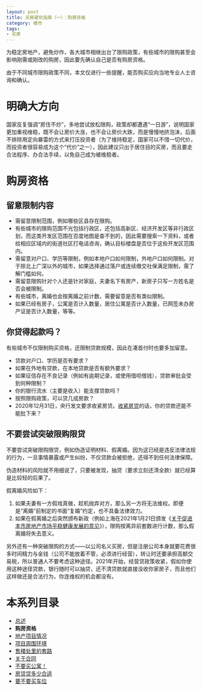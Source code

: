```yaml
---
layout: post
title: 买房避坑指南（一）：购房资格
category: 楼市
tags:
- 买房
---
```

为稳定房地产，避免炒作，各大城市相继出台了限购政策，有些城市的限购甚至会影响刚需或刚改的购房，因此要先确认自己是否有购房资格。

由于不同城市限购政策不同，本文仅进行一些提醒，能否购买应向当地专业人士咨询和确认。

<!-- more -->

# 明确大方向
国家反复强调“房住不炒”，多地尝试放松限购，政策却都遭遇“一日游”，说明国家更加重视维稳，既不会让房价大涨，也不会让房价大跌，而是慢慢地挤泡沫，后面不排除用定向暴雷的方式来打压投资者（为了维持稳定，国家可以不惜一切代价，而投资者很容易成为这个“代价”之一），因此建议只出于居住目的买房，而且要走合法程序、办合法手续，以免自己成为被维稳者。

# 购房资格
## 留意限制内容
* 需留意限制范围，例如哪些区县存在限购。
* 有些城市的限购范围不光包括行政区，还包括高新区、经济开发区等非行政区划，而这类开发区范围在百度地图是查不到的，因此需要搜索一下资料，或者给相应区域内的街道社区打电话咨询，确认目标楼盘是否位于这些开发区范围内。
* 需留意对户口、学历等限制，例如本地户口如何限制，外地户口如何限制。对于除北上广深以外的城市，如果选择通过落户或连续缴交社保满足限制，需了解门槛如何。
* 需留意限购针对个人还是针对家庭，夫妻名下有房产，新房子只写一方姓名是否会被限制。
* 有些城市，离婚也会按离婚之前计数，需要留意是否有类似限制。
* 如果已经有房子，公寓是否计入数量，居住公寓是否计入数量，已网签未办房产证是否计入数量，等等。

## 你贷得起款吗？
有些城市不仅限制购买资格，还限制贷款规模，因此在凑首付时也要多加留意。

* 贷款对户口、学历是否有要求？
* 如果在外地有贷款，在本地贷款是否有额外要求？
* 如果征信存在不良记录（例如有逾期记录，或使用借呗借钱），贷款审批会受到何种限制？
* 你的银行流水（主要是收入）能支撑贷款吗？
* 按照限购政策，可以贷几成房款？
* 2020年12月31日，央行发文要求收紧房贷。[收紧房贷](https://finance.sina.com.cn/wm/2021-01-09/doc-iiznctkf1031123.shtml)的话，你的贷款还能不能批下来？

## 不要尝试突破限购限贷
不要尝试突破限购限贷，例如伪造证明材料、假离婚。因为这已经是违反法律法规的行为，一旦事情暴露或产生纠纷，不仅贷款会被拒绝，还得不到任何法律保障。

伪造材料的风险就不用细说了，只要被发现，抽贷（要求立刻还清全款）就已经算是比较轻的后果了。

假离婚风险如下：
1. 如果夫妻有一方假戏真做，趁机抛弃对方，那么另一方将无法维权。即便是“离婚”前制定的书面“复婚”约定，也不具备法律效力。
2. 如果在假离婚之后突然颁布新政（例如上海在2021年1月21日颁发《[关于促进本市房地产市场平稳健康发展的意见](https://www.sohu.com/a/446018063_260616)》），限购按离异前套数进行计数，那么假离婚将失去意义。

另外还有一种突破限购的方式——以公司名义买房，但是注册公司本身就要花费很多时间精力与金钱（公司不能放着不管，必须进行经营），转让时还要承担高额交易税，所以普通人不要考虑这种途径。2021年开始，经营贷政策收紧，假如你使用这种途径贷款，银行随时可以抽贷，还不清贷款就直接没收你家房子，而且他们这样做还是合法行为，你连维权的机会都没有。

# 本系列目录
* [总述](/2020/11/22/buy-house-0/)
* **购房资格**
* [地产项目情况](/2020/12/05/buy-house-2/)
* [项目周围环境](/2020/12/12/buy-house-3/)
* [售楼处里的套路](/2020/12/19/buy-house-4/)
* [关于合同](/2020/12/26/buy-house-5)
* [不要买公寓！](/2020/12/28/buy-house-6/)
* [房贷贷多少合适](/2021/07/12/buy-house-7/)
* [要不要买车位](/2021/08/15/buy-house-8/)
